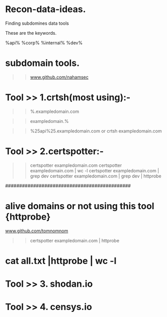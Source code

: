 # Recon-data-ideas.
Finding subdomines data tools
 
 These are the keywords.
 
%api%
%corp%
%internal% 
%dev%

# subdomain tools.

>> www.github.com/nahamsec

# Tool >> 1.crtsh(most using):-
>> %.exampledomain.com

>> exampledomain.%

>> %25api%25.exampledomain.com
       or
 >> crtsh exampledomain.com      

# Tool >> 2.certspotter:-
>> certspotter exampledomain.com
>> certspotter exampledomain.com | wc -l
>> certspotter exampledomain.com | grep dev
>> certspotter exampledomain.com | grep dev | httprobe

#############################################
# alive domains or not using this tool {httprobe} 
www.github.com/tomnomnom

>> certspotter exampledomain.com | httprobe
# cat all.txt |httprobe | wc -l

# Tool >> 3. shodan.io
# Tool >> 4. censys.io
